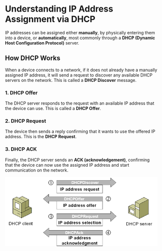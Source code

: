 # Understanding IP Address Assignment via DHCP

IP addresses can be assigned either **manually**, by physically entering them into a device, or **automatically**, most commonly through a **DHCP (Dynamic Host Configuration Protocol)** server.

## How DHCP Works

When a device connects to a network, if it does not already have a manually assigned IP address, it will send a request to discover any available DHCP servers on the network. This is called a **DHCP Discover** message.

### 1. DHCP Offer

The DHCP server responds to the request with an available IP address that the device can use. This is called a **DHCP Offer**.

### 2. DHCP Request

The device then sends a reply confirming that it wants to use the offered IP address. This is the **DHCP Request**.

### 3. DHCP ACK

Finally, the DHCP server sends an **ACK (acknowledgement)**, confirming that the device can now use the assigned IP address and start communication on the network.

![DHCP diagram](./images/DHCP.png)
